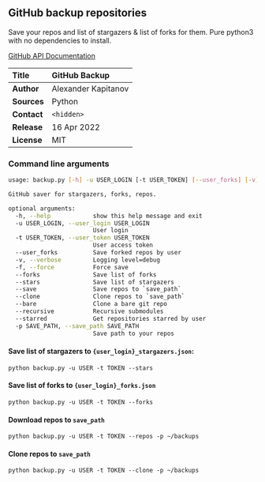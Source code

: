 ## GitHub backup repositories
Save your repos and list of stargazers & list of forks for them. Pure python3 with no dependencies to install.

[GitHub API Documentation](https://docs.github.com/en/rest)

| **Title**   | GitHub Backup       |
|:------------|:--------------------|
| **Author**  | Alexander Kapitanov |
| **Sources** | Python              |
| **Contact** | `<hidden>`          |
| **Release** | 16 Apr 2022         |
| **License** | MIT                 |

### Command line arguments
```bash
usage: backup.py [-h] -u USER_LOGIN [-t USER_TOKEN] [--user_forks] [-v] [-f] [--forks] [--stars] [--save | --clone] [--bare] [--recursive] [--starred] [-p SAVE_PATH]

GitHub saver for stargazers, forks, repos.

optional arguments:
  -h, --help            show this help message and exit
  -u USER_LOGIN, --user_login USER_LOGIN
                        User login
  -t USER_TOKEN, --user_token USER_TOKEN
                        User access token
  --user_forks          Save forked repos by user
  -v, --verbose         Logging level=debug
  -f, --force           Force save
  --forks               Save list of forks
  --stars               Save list of stargazers
  --save                Save repos to `save_path`
  --clone               Clone repos to `save_path`
  --bare                Clone a bare git repo
  --recursive           Recursive submodules
  --starred             Get repositories starred by user
  -p SAVE_PATH, --save_path SAVE_PATH
                        Save path to your repos
```

#### Save list of stargazers to `{user_login}_stargazers.json`: 
`python backup.py -u USER -t TOKEN --stars`

#### Save list of forks to `{user_login}_forks.json`
`python backup.py -u USER -t TOKEN --forks `

#### Download repos to `save_path`
`python backup.py -u USER -t TOKEN --repos -p ~/backups`

#### Clone repos to `save_path`
`python backup.py -u USER -t TOKEN --clone -p ~/backups`
